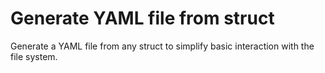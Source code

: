 # Generate YAML file from struct 
Generate a YAML file from any struct to simplify basic interaction with the file
system. 
